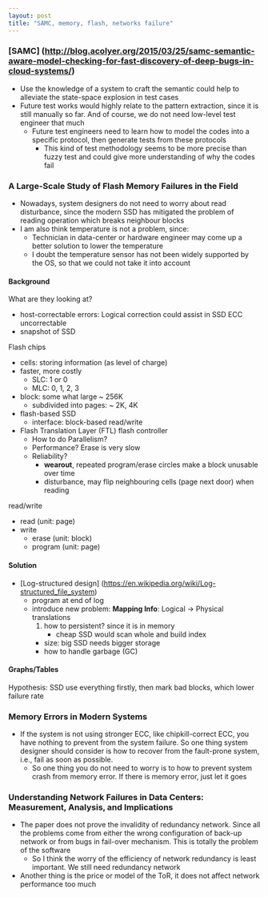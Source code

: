 ```yaml
---
layout: post
title: "SAMC, memory, flash, networks failure"
---
```


### [SAMC] (http://blog.acolyer.org/2015/03/25/samc-semantic-aware-model-checking-for-fast-discovery-of-deep-bugs-in-cloud-systems/)
* Use the knowledge of a system to craft the semantic could help to alleviate the state-space explosion in test cases
* Future test works would highly relate to the pattern extraction, since it is still manually so far. And of course, we do not need low-level test engineer that much
    * Future test engineers need to learn how to model the codes into a specific protocol, then generate tests from these protocols
        * This kind of test methodology seems to be more precise than fuzzy test and could give more understanding of why the codes fail


### A Large-Scale Study of Flash Memory Failures in the Field
* Nowadays, system designers do not need to worry about read disturbance, since the modern SSD has mitigated the problem of reading operation which breaks neighbour blocks
* I am also think temperature is not a problem, since:
    * Technician in data-center or hardware engineer may come up a better solution to lower the temperature
    * I doubt the temperature sensor has not been widely supported by the OS, so that we could not take it into account

#### Background
What are they looking at?

* host-correctable errors: Logical correction could assist in SSD ECC uncorrectable
* snapshot of SSD

Flash chips

* cells: storing information (as level of charge)
* faster, more costly
    * SLC: 1 or 0
    * MLC: 0, 1, 2, 3
* block: some what large ~ 256K
    * subdivided into pages: ~ 2K, 4K
* flash-based SSD
    * interface: block-based read/write
* Flash Translation Layer (FTL) flash controller
    * How to do Parallelism?
    * Performance? Erase is very slow
    * Reliability?
        * **wearout**, repeated program/erase circles make a block unusable over time
        * disturbance, may flip neighbouring cells (page next door) when reading

read/write

* read (unit: page)
* write
    * erase (unit: block)
    * program (unit: page)

#### Solution
* [Log-structured design] (https://en.wikipedia.org/wiki/Log-structured_file_system)
    * program at end of log
    * introduce new problem: **Mapping Info**: Logical -> Physical translations
        1. how to persistent? since it is in memory
            * cheap SSD would scan whole and build index
        - size: big SSD needs bigger storage
        - how to handle garbage (GC)

#### Graphs/Tables
Hypothesis: SSD use everything firstly, then mark bad blocks, which lower failure rate


### Memory Errors in Modern Systems
* If the system is not using stronger ECC, like chipkill-correct ECC, you have nothing to prevent from the system failure. So one thing system designer should consider is how to recover from the fault-prone system, i.e., fail as soon as possible.
    * So one thing you do not need to worry is to how to prevent system crash from memory error. If there is memory error, just let it goes

### Understanding Network Failures in Data Centers: Measurement, Analysis, and Implications
* The paper does not prove the invalidity of redundancy network. Since all the problems come from either the wrong configuration of back-up network or from bugs in fail-over mechanism. This is totally the problem of the software
    * So I think the worry of the efficiency of network redundancy is least important. We still need redundancy network
* Another thing is the price or model of the ToR, it does not affect network performance too much
